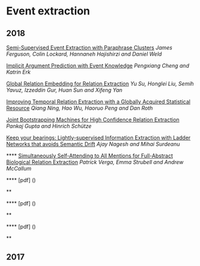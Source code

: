 # Event extraction

## 2018

[Semi-Supervised Event Extraction with Paraphrase Clusters](http://aclweb.org/anthology/N18-2058)
*James Ferguson, Colin Lockard, Hannaneh Hajishirzi and Daniel Weld*


[Implicit Argument Prediction with Event Knowledge](https://arxiv.org/pdf/1802.07226.pdf)
*Pengxiang Cheng and Katrin Erk*


[Global Relation Embedding for Relation Extraction](https://arxiv.org/pdf/1802.07226.pdf)
*Yu Su, Honglei Liu, Semih Yavuz, Izzeddin Gur, Huan Sun and Xifeng Yan*


[Improving Temporal Relation Extraction with a Globally Acquired Statistical Resource](https://arxiv.org/pdf/1804.06020.pdf)
*Qiang Ning, Hao Wu, Haoruo Peng and Dan Roth*


[Joint Bootstrapping Machines for High Confidence Relation Extraction](http://www.aclweb.org/anthology/N18-1003)
*Pankaj Gupta and Hinrich Schütze*


[Keep your bearings: Lightly-supervised Information Extraction with Ladder Networks that avoids Semantic Drift](http://aclweb.org/anthology/N18-2057)
*Ajay Nagesh and Mihai Surdeanu*


**** [Simultaneously Self-Attending to All Mentions for Full-Abstract Biological Relation Extraction](https://arxiv.org/pdf/1802.10569.pdf)
*Patrick Verga, Emma Strubell and Andrew McCallum*



**** [pdf] ()

**



**** [pdf] ()

**



**** [pdf] ()

**


## 2017

